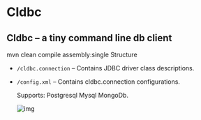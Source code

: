 # Cldbc
## Cldbc – a tiny command line db client
mvn clean compile assembly:single 
   Structure 
 * `/cldbc.connection` – Contains JDBC driver class descriptions.

 * `/config.xml` – Contains cldbc.connection configurations.
 
    Supports: Postgresql Mysql MongoDb. 
    
   
    ![img](https://github.com/vzvz4/Test/blob/master/sc1.jpg)

